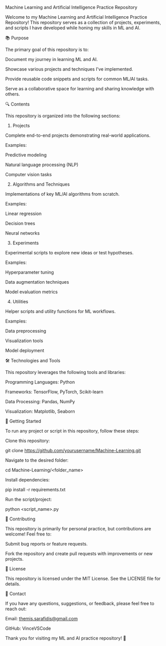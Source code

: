 Machine Learning and Artificial Intelligence Practice Repository

Welcome to my Machine Learning and Artificial Intelligence Practice Repository! This repository serves as a collection of projects, experiments, and scripts I have developed while honing my skills in ML and AI.

📚 Purpose

The primary goal of this repository is to:

Document my journey in learning ML and AI.

Showcase various projects and techniques I've implemented.

Provide reusable code snippets and scripts for common ML/AI tasks.

Serve as a collaborative space for learning and sharing knowledge with others.

🔍 Contents

This repository is organized into the following sections:

1. Projects

Complete end-to-end projects demonstrating real-world applications.

Examples:

Predictive modeling

Natural language processing (NLP)

Computer vision tasks

2. Algorithms and Techniques

Implementations of key ML/AI algorithms from scratch.

Examples:

Linear regression

Decision trees

Neural networks

3. Experiments

Experimental scripts to explore new ideas or test hypotheses.

Examples:

Hyperparameter tuning

Data augmentation techniques

Model evaluation metrics

4. Utilities

Helper scripts and utility functions for ML workflows.

Examples:

Data preprocessing

Visualization tools

Model deployment

🛠️ Technologies and Tools

This repository leverages the following tools and libraries:

Programming Languages: Python

Frameworks: TensorFlow, PyTorch, Scikit-learn

Data Processing: Pandas, NumPy

Visualization: Matplotlib, Seaborn

🚀 Getting Started

To run any project or script in this repository, follow these steps:

Clone this repository:

git clone https://github.com/yourusername/Machine-Learning.git

Navigate to the desired folder:

cd Machine-Learning/<folder_name>

Install dependencies:

pip install -r requirements.txt

Run the script/project:

python <script_name>.py

🤝 Contributing

This repository is primarily for personal practice, but contributions are welcome! Feel free to:

Submit bug reports or feature requests.

Fork the repository and create pull requests with improvements or new projects.

📜 License

This repository is licensed under the MIT License. See the LICENSE file for details.

📧 Contact

If you have any questions, suggestions, or feedback, please feel free to reach out:

Email: themis.sarafidis@gmail.com

GitHub: VinceVSCode

Thank you for visiting my ML and AI practice repository! 🚀
